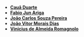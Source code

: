 * **[Cauã Duarte](https://github.com/DuarteCa)**
* **[Fabio Jun Ariga](https://github.com/FabioAriga)**
* **[João Carlos Souza Pereira](https://github.com/JoCa-SP)**
* **[João Vitor Morais Dias](https://github.com/MoraiisDev?tab=repositories)**
* **[Vinicius de Almeida Romagnolo](https://github.com/ViniRomag)**
